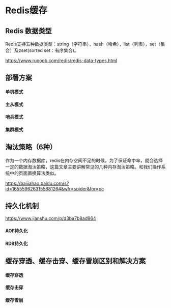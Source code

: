 # Redis缓存

## Redis 数据类型

Redis支持五种数据类型：string（字符串），hash（哈希），list（列表），set（集合）及zset(sorted set：有序集合)。

https://www.runoob.com/redis/redis-data-types.html

## 部署方案

#### 单机模式

#### 主从模式

#### 哨兵模式

#### 集群模式

## 淘汰策略（6种）

作为一个内存数据库，redis在内存空间不足的时候，为了保证命中率，就会选择一定的数据淘汰策略，这篇文章主要讲解常见的几种内存淘汰策略。和我们操作系统中的页面置换算法类似。

https://baijiahao.baidu.com/s?id=1655596263155881264&wfr=spider&for=pc

## 持久化机制

https://www.jianshu.com/p/d3ba7b8ad964

#### AOF持久化

#### RDB持久化

## 缓存穿透、缓存击穿、缓存雪崩区别和解决方案

#### 缓存穿透



#### 缓存击穿



#### 缓存雪崩
